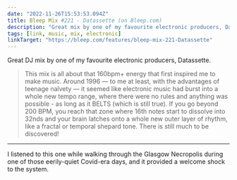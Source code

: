 ```yaml
---
date: "2022-11-26T15:53:53.094Z"
title: Bleep Mix #221 - Datassette (on Bleep.com)
description: "Great mix by one of my favourite electronic producers, Datassette"
tags: [link, music, mix, electronic]
linkTarget: "https://bleep.com/features/bleep-mix-221-Datassette"
---
```

Great DJ mix by one of my favourite electronic producers, Datassette.

> This mix is all about that 160bpm+ energy that first inspired me to make music. Around 1996 — to me at least, with the advantages of teenage naîvety — it seemed like electronic music had burst into a whole new tempo range, where there were no rules and anything was possible - as long as it BELTS (which is still true). If you go beyond 200 BPM, you reach that zone where 16th notes start to dissolve into 32nds and your brain latches onto a whole new outer layer of rhythm, like a fractal or temporal shepard tone. There is still much to be discovered!
---

I listened to this one while walking through the Glasgow Necropolis during one of those eerily-quiet Covid-era days, and it provided a welcome shock to the system.
